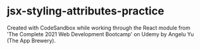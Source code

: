 # jsx-styling-attributes-practice
Created with CodeSandbox while working through the React module from 'The Complete 2021 Web Development Bootcamp' on Udemy by Angelu Yu (The App Brewery).
